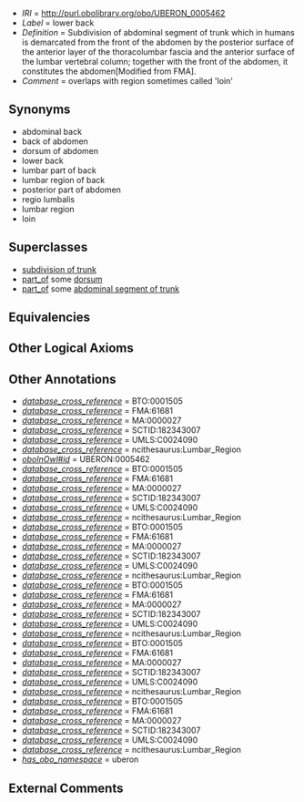  * *IRI* = http://purl.obolibrary.org/obo/UBERON_0005462
 * *Label* = lower back
 * *Definition* = Subdivision of abdominal segment of trunk which in humans is demarcated from the front of the abdomen by the posterior surface of the anterior layer of the thoracolumbar fascia and the anterior surface of the lumbar vertebral column; together with the front of the abdomen, it constitutes the abdomen[Modified from FMA].
 * *Comment* = overlaps with region sometimes called 'loin'

## Synonyms

 * abdominal back
 * back of abdomen
 * dorsum of abdomen
 * lower back
 * lumbar part of back
 * lumbar region of back
 * posterior part of abdomen
 * regio lumbalis
 * lumbar region
 * loin

## Superclasses

 * [subdivision of trunk](../../UBERON/69/UBERON_0009569.md)
 * [part_of](../../BFO/50/BFO_0000050.md) some [dorsum](../../UBERON/37/UBERON_0001137.md)
 * [part_of](../../BFO/50/BFO_0000050.md) some [abdominal segment of trunk](../../UBERON/17/UBERON_0002417.md)

## Equivalencies


## Other Logical Axioms


## Other Annotations

 * *[database_cross_reference](../../ef/oboInOwl#hasDbXref.md)* = BTO:0001505
 * *[database_cross_reference](../../ef/oboInOwl#hasDbXref.md)* = FMA:61681
 * *[database_cross_reference](../../ef/oboInOwl#hasDbXref.md)* = MA:0000027
 * *[database_cross_reference](../../ef/oboInOwl#hasDbXref.md)* = SCTID:182343007
 * *[database_cross_reference](../../ef/oboInOwl#hasDbXref.md)* = UMLS:C0024090
 * *[database_cross_reference](../../ef/oboInOwl#hasDbXref.md)* = ncithesaurus:Lumbar_Region
 * *[oboInOwl#id](../../id/oboInOwl#id.md)* = UBERON:0005462
 * *[database_cross_reference](../../ef/oboInOwl#hasDbXref.md)* = BTO:0001505
 * *[database_cross_reference](../../ef/oboInOwl#hasDbXref.md)* = FMA:61681
 * *[database_cross_reference](../../ef/oboInOwl#hasDbXref.md)* = MA:0000027
 * *[database_cross_reference](../../ef/oboInOwl#hasDbXref.md)* = SCTID:182343007
 * *[database_cross_reference](../../ef/oboInOwl#hasDbXref.md)* = UMLS:C0024090
 * *[database_cross_reference](../../ef/oboInOwl#hasDbXref.md)* = ncithesaurus:Lumbar_Region
 * *[database_cross_reference](../../ef/oboInOwl#hasDbXref.md)* = BTO:0001505
 * *[database_cross_reference](../../ef/oboInOwl#hasDbXref.md)* = FMA:61681
 * *[database_cross_reference](../../ef/oboInOwl#hasDbXref.md)* = MA:0000027
 * *[database_cross_reference](../../ef/oboInOwl#hasDbXref.md)* = SCTID:182343007
 * *[database_cross_reference](../../ef/oboInOwl#hasDbXref.md)* = UMLS:C0024090
 * *[database_cross_reference](../../ef/oboInOwl#hasDbXref.md)* = ncithesaurus:Lumbar_Region
 * *[database_cross_reference](../../ef/oboInOwl#hasDbXref.md)* = BTO:0001505
 * *[database_cross_reference](../../ef/oboInOwl#hasDbXref.md)* = FMA:61681
 * *[database_cross_reference](../../ef/oboInOwl#hasDbXref.md)* = MA:0000027
 * *[database_cross_reference](../../ef/oboInOwl#hasDbXref.md)* = SCTID:182343007
 * *[database_cross_reference](../../ef/oboInOwl#hasDbXref.md)* = UMLS:C0024090
 * *[database_cross_reference](../../ef/oboInOwl#hasDbXref.md)* = ncithesaurus:Lumbar_Region
 * *[database_cross_reference](../../ef/oboInOwl#hasDbXref.md)* = BTO:0001505
 * *[database_cross_reference](../../ef/oboInOwl#hasDbXref.md)* = FMA:61681
 * *[database_cross_reference](../../ef/oboInOwl#hasDbXref.md)* = MA:0000027
 * *[database_cross_reference](../../ef/oboInOwl#hasDbXref.md)* = SCTID:182343007
 * *[database_cross_reference](../../ef/oboInOwl#hasDbXref.md)* = UMLS:C0024090
 * *[database_cross_reference](../../ef/oboInOwl#hasDbXref.md)* = ncithesaurus:Lumbar_Region
 * *[database_cross_reference](../../ef/oboInOwl#hasDbXref.md)* = BTO:0001505
 * *[database_cross_reference](../../ef/oboInOwl#hasDbXref.md)* = FMA:61681
 * *[database_cross_reference](../../ef/oboInOwl#hasDbXref.md)* = MA:0000027
 * *[database_cross_reference](../../ef/oboInOwl#hasDbXref.md)* = SCTID:182343007
 * *[database_cross_reference](../../ef/oboInOwl#hasDbXref.md)* = UMLS:C0024090
 * *[database_cross_reference](../../ef/oboInOwl#hasDbXref.md)* = ncithesaurus:Lumbar_Region
 * *[has_obo_namespace](../../ce/oboInOwl#hasOBONamespace.md)* = uberon

## External Comments

